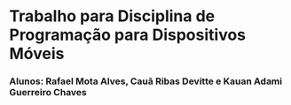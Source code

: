 # Trabalho para Disciplina de Programação para Dispositivos Móveis
### Alunos: Rafael Mota Alves, Cauã Ribas Devitte e Kauan Adami Guerreiro Chaves

